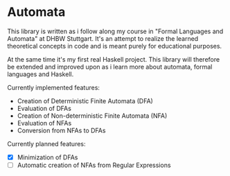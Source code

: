 # Automata

This library is written as i follow along my course in "Formal Languages and Automata" at DHBW Stuttgart.
It's an attempt to realize the learned theoretical concepts in code and is meant purely for educational purposes.

At the same time it's my first real Haskell project.
This library will therefore be extended and improved upon as i learn more about automata, formal languages and Haskell.

Currently implemented features:
  - Creation of Deterministic Finite Automata (DFA)
  - Evaluation of DFAs
  - Creation of Non-deterministic Finite Automata (NFA)
  - Evaluation of NFAs
  - Conversion from NFAs to DFAs

Currently planned features:
  - [x] Minimization of DFAs
  - [ ] Automatic creation of NFAs from Regular Expressions
